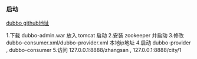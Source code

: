 ### 启动

[dubbo github地址](https://github.com/alibaba/dubbo)

1.下载 dubbo-admin.war 放入 tomcat 启动
2.安装 zookeeper 并启动
3.修改 dubbo-consumer.xml/dubbo-provider.xml 本地ip地址
4.启动 dubbo-provider , dubbo-consumer
5.访问 127.0.0.1:8888/zhangsan , 127.0.0.1:8888/city/1